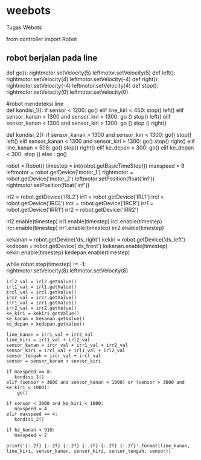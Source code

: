 # weebots
Tugas Webots

from controller import Robot
## robot berjalan pada line
def go():
    rightmotor.setVelocity(5)
    leftmotor.setVelocity(5)
def left():
    rightmotor.setVelocity(4)
    leftmotor.setVelocity(-4)
def right():
    rightmotor.setVelocity(-4)
    leftmotor.setVelocity(4)
def stop():
    rightmotor.setVelocity(0)
    leftmotor.setVelocity(0)

#robot mendeteksi line     
def kondisi_1():
    if sensor < 1200:
        go()
    elif line_kiri < 450:
        stop()
        left()
    elif sensor_kanan > 1300 and sensor_kiri < 1300:
        go ()
        stop()
        left()
    elif sensor_kanan < 1300 and sensor_kiri > 1300:
        go ()
        stop ()
        right()
       
def kondisi_2():
    if sensor_kanan > 1300 and sensor_kiri < 1300:
        go()
        stop()
        left()
    elif sensor_kanan < 1300 and sensor_kiri > 1300:
        go()
        stop()
        right()
    elif line_kanan < 508:
        go()
        stop()
        right()
    elif ke_depan > 300:
        go()
    elif ke_depan < 300:
        stop ()
    else :
        go()
       
        
robot = Robot()
timestep = int(robot.getBasicTimeStep())
maxspeed = 8
leftmotor = robot.getDevice('motor_1')
rightmotor = robot.getDevice('motor_2')
leftmotor.setPosition(float('inf'))
rightmotor.setPosition(float('inf'))

irl2 = robot.getDevice('IRL2')
irl1 = robot.getDevice('IRL1')
ircl = robot.getDevice('IRCL')
ircr = robot.getDevice('IRCR')
irr1 = robot.getDevice('IRR1')
irr2 = robot.getDevice('IRR2')

irl2.enable(timestep)
irl1.enable(timestep)
ircl.enable(timestep)
ircr.enable(timestep)
irr1.enable(timestep)
irr2.enable(timestep)

kekanan = robot.getDevice('ds_right')
kekiri = robot.getDevice('ds_left')
kedepan = robot.getDevice('ds_front')
kekanan.enable(timestep)
kekiri.enable(timestep)
kedepan.enable(timestep)

while robot.step(timestep) != -1:  
    rightmotor.setVelocity(8)
    leftmotor.setVelocity(8)
    
    irl2_val = irl2.getValue()
    irl1_val = irl1.getValue()
    ircl_val = ircl.getValue()
    ircr_val = ircr.getValue()
    irr1_val = irr1.getValue()
    irr2_val = irr2.getValue()
    ke_kiri = kekiri.getValue()
    ke_kanan = kekanan.getValue()
    ke_depan = kedepan.getValue()

    line_kanan = irr1_val + irr2_val
    line_kiri = irl1_val + irl2_val
    sensor_kanan = ircr_val + irr1_val + irr2_val
    sensor_kiri = ircl_val + irl1_val + irl2_val
    sensor_tengah = ircr_val + ircl_val
    sensor = sensor_kanan + sensor_kiri    
   
    if maxspeed == 8:
       kondisi_1()
    elif (sensor > 3600 and sensor_kanan < 1000) or (sensor > 3600 and ke_kiri < 1000):
        go()
        
    if sensor < 3000 and ke_kiri < 1000:
       maxspeed = 4
    elif maxspeed == 4:
       kondisi_2()
       
    if ke_kanan < 910: 
       maxspeed = 2
    
    print('{:.2f} {:.2f} {:.2f} {:.2f} {:.2f} {:.2f}'.format(line_kanan, line_kiri, sensor_kanan, sensor_kiri, sensor_tengah, sensor))
    
    
